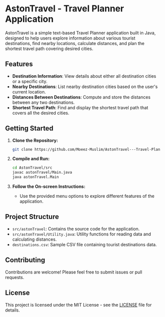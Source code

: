 # AstonTravel - Travel Planner Application

AstonTravel is a simple text-based Travel Planner application built in Java, designed to help users explore information about various tourist destinations, find nearby locations, calculate distances, and plan the shortest travel path covering desired cities.

## Features

- **Destination Information**: View details about either all destination cities or a specific city.
- **Nearby Destinations**: List nearby destination cities based on the user's current location.
- **Distances Between Destinations**: Compute and store the distances between any two destinations.
- **Shortest Travel Path**: Find and display the shortest travel path that covers all the desired cities.

## Getting Started

1. **Clone the Repository:**
   ```bash
   git clone https://github.com/Moeez-Muslim/AstonTravel---Travel-Planner-Application.git
   ```

2. **Compile and Run:**
   ```bash
   cd AstonTravel/src
   javac astonTravel/Main.java
   java astonTravel.Main
   ```

3. **Follow the On-screen Instructions:**
   - Use the provided menu options to explore different features of the application.

## Project Structure

- `src/astonTravel`: Contains the source code for the application.
- `src/astonTravel/Utility.java`: Utility functions for reading data and calculating distances.
- `destinations.csv`: Sample CSV file containing tourist destinations data.

## Contributing

Contributions are welcome! Please feel free to submit issues or pull requests.

## License

This project is licensed under the MIT License - see the [LICENSE](LICENSE) file for details.
